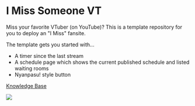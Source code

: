 # I Miss Someone VT
Miss your favorite VTuber (on YouTube)? This is a template repository for you to deploy an "I Miss" fansite.

The template gets you started with...
- A timer since the last stream
- A schedule page which shows the current published schedule and listed waiting rooms
- Nyanpasu! style button

[Knowledge Base](https://knowledge.pinapelz.com/repos/i-miss-someone-vt)


![](https://github.com/pinapelz/pinapelz/assets/21994085/cc0f1230-76a4-416c-8aa7-eb88172679b4)

